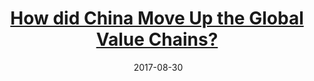 ---
layout: post
title: <a href='https://voxchina.org/show-3-38.html' target="_blank">How did China Move Up the Global Value Chains?</a> 
date:  2017-08-30 
description: The paper examines China's rising domestic content in exports using firm and customs transaction-level data. China's domestic content in exports increased from 65 percent in 2000 to 70 percent in 2007. The key reason for China’s ascent on global value chains is due to individual processing exporters substituting domestic products for imported materials, induced by the country’s trade and FDI liberalizations.
tags: China
categories: English
---